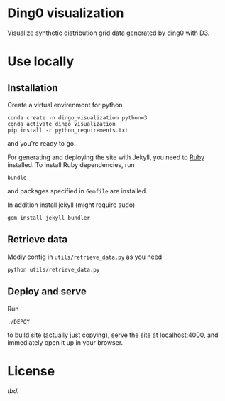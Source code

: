 Ding0 visualization
===================

Visualize synthetic distribution grid data generated by [ding0](https://dingo.readthedocs.io) with [D3](https://d3js.org).

Use locally
===========

Installation
------------

Create a virtual envirenmont for python

```
conda create -n dingo_visualization python=3 
conda activate dingo_visualization
pip install -r python_requirements.txt
```
and you're ready to go.

For generating and deploying the site with Jekyll, you need to [Ruby](https://jekyllrb.com/docs/installation/) installed.
To install Ruby dependencies, run

```
bundle
```

and packages specified in `Gemfile` are installed.

In addition install jekyll (might require sudo)

```
gem install jekyll bundler
```


Retrieve data
-------------

Modiy config in `utils/retrieve_data.py` as you need.

```
python utils/retrieve_data.py
```

Deploy and serve
----------------

Run

```
./DEPOY
```

to build site (actually just copying), serve the site at [localhost:4000](http://localhost:4000), and immediately open it up in your browser.



License
=======

_tbd._
